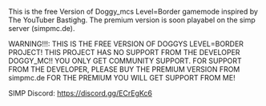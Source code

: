 This is the free Version of Doggy_mcs Level=Border gamemode inspired by The YouTuber Bastighg. The premium version is soon playabel on the simp server (simpmc.de).

WARNING!!!: THIS IS THE FREE VERSION OF DOGGYS LEVEL=BORDER PROJECT! THIS PROJECT HAS NO SUPPORT FROM THE DEVELOPER DOGGY_MC!! YOU ONLY GET COMMUNITY SUPPORT.
FOR SUPPORT FROM THE DEVELOPER, PLEASE BUY THE PREMIUM VERSION FROM simpmc.de
FOR THE PREMIUM YOU WILL GET SUPPORT FROM ME!

SIMP Discord:
https://discord.gg/ECrEgKc6
